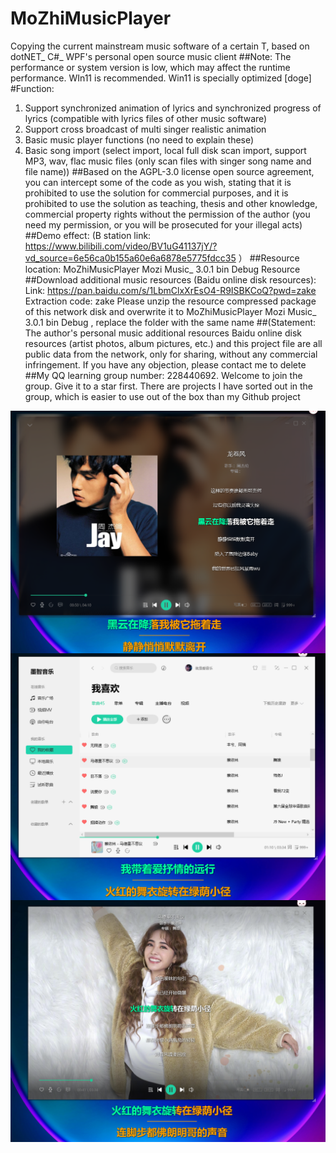 # MoZhiMusicPlayer
Copying the current mainstream music software of a certain T, based on dotNET_ C#_ WPF's personal open source music client
##Note: The performance or system version is low, which may affect the runtime performance. WIn11 is recommended. Win11 is specially optimized [doge]
#Function:
1. Support synchronized animation of lyrics and synchronized progress of lyrics (compatible with lyrics files of other music software)
2. Support cross broadcast of multi singer realistic animation
3. Basic music player functions (no need to explain these)
4. Basic song import (select import, local full disk scan import, support MP3, wav, flac music files (only scan files with singer song name and file name))
##Based on the AGPL-3.0 license open source agreement, you can intercept some of the code as you wish, stating that it is prohibited to use the solution for commercial purposes, and it is prohibited to use the solution as teaching, thesis and other knowledge, commercial property rights without the permission of the author (you need my permission, or you will be prosecuted for your illegal acts)
##Demo effect: (B station link: https://www.bilibili.com/video/BV1uG41137jY/?vd_source=6e56ca0b155a60e6a6878e5775fdcc35 ）
##Resource location: MoZhiMusicPlayer  Mozi Music_ 3.0.1  bin  Debug  Resource
##Download additional music resources (Baidu online disk resources):
Link: https://pan.baidu.com/s/1LbmClxXrEsO4-R9ISBKCoQ?pwd=zake Extraction code: zake
Please unzip the resource compressed package of this network disk and overwrite it to MoZhiMusicPlayer  Mozi Music_ 3.0.1  bin  Debug , replace the folder with the same name
##(Statement: The author's personal music additional resources Baidu online disk resources (artist photos, album pictures, etc.) and this project file are all public data from the network, only for sharing, without any commercial infringement. If you have any objection, please contact me to delete
##My QQ learning group number: 228440692. Welcome to join the group. Give it to a star first. There are projects I have sorted out in the group, which is easier to use out of the box than my Github project
<img src="doc/3.png" align="center" width="660">
<img src="doc/2.png" align="center" width="660">
<img src="doc/1.png" align="center" width="660">

